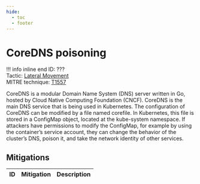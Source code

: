 ```yaml
---
hide:
  - toc
  - footer
---
```


# CoreDNS poisoning

!!! info inline end
    ID: ???<br>
    Tactic: [Lateral Movement](../tactics/LateralMovement/index.md) <br>
    MITRE technique: [T1557](https://attack.mitre.org/techniques/T1557/)

CoreDNS is a modular Domain Name System (DNS) server written in Go, hosted by Cloud Native Computing Foundation (CNCF). CoreDNS is the main DNS service that is being used in Kubernetes. The configuration of CoreDNS can be modified by a file named corefile. In Kubernetes, this file is stored in a ConfigMap object, located at the kube-system namespace. If attackers have permissions to modify the ConfigMap, for example by using the container’s service account, they can change the behavior of the cluster’s DNS, poison it, and take the network identity of other services.

## Mitigations

|ID|Mitigation|Description|
|--|----------|-----------|